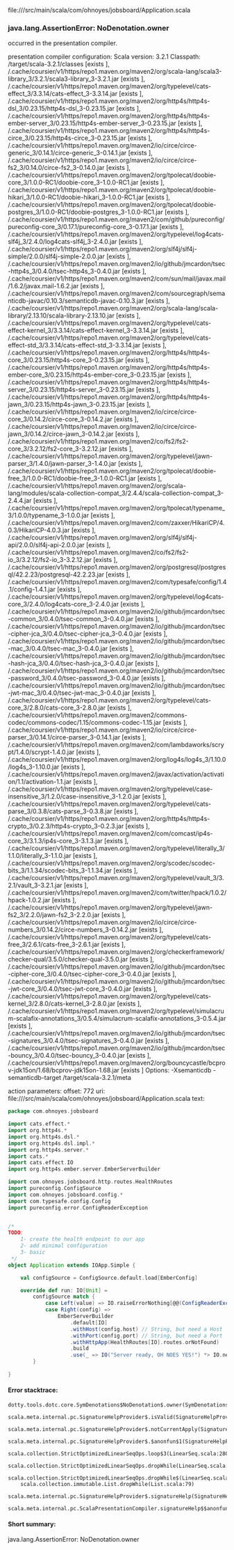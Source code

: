 file://<WORKSPACE>/src/main/scala/com/ohnoyes/jobsboard/Application.scala
### java.lang.AssertionError: NoDenotation.owner

occurred in the presentation compiler.

presentation compiler configuration:
Scala version: 3.2.1
Classpath:
<WORKSPACE>/target/scala-3.2.1/classes [exists ], <HOME>/.cache/coursier/v1/https/repo1.maven.org/maven2/org/scala-lang/scala3-library_3/3.2.1/scala3-library_3-3.2.1.jar [exists ], <HOME>/.cache/coursier/v1/https/repo1.maven.org/maven2/org/typelevel/cats-effect_3/3.3.14/cats-effect_3-3.3.14.jar [exists ], <HOME>/.cache/coursier/v1/https/repo1.maven.org/maven2/org/http4s/http4s-dsl_3/0.23.15/http4s-dsl_3-0.23.15.jar [exists ], <HOME>/.cache/coursier/v1/https/repo1.maven.org/maven2/org/http4s/http4s-ember-server_3/0.23.15/http4s-ember-server_3-0.23.15.jar [exists ], <HOME>/.cache/coursier/v1/https/repo1.maven.org/maven2/org/http4s/http4s-circe_3/0.23.15/http4s-circe_3-0.23.15.jar [exists ], <HOME>/.cache/coursier/v1/https/repo1.maven.org/maven2/io/circe/circe-generic_3/0.14.1/circe-generic_3-0.14.1.jar [exists ], <HOME>/.cache/coursier/v1/https/repo1.maven.org/maven2/io/circe/circe-fs2_3/0.14.0/circe-fs2_3-0.14.0.jar [exists ], <HOME>/.cache/coursier/v1/https/repo1.maven.org/maven2/org/tpolecat/doobie-core_3/1.0.0-RC1/doobie-core_3-1.0.0-RC1.jar [exists ], <HOME>/.cache/coursier/v1/https/repo1.maven.org/maven2/org/tpolecat/doobie-hikari_3/1.0.0-RC1/doobie-hikari_3-1.0.0-RC1.jar [exists ], <HOME>/.cache/coursier/v1/https/repo1.maven.org/maven2/org/tpolecat/doobie-postgres_3/1.0.0-RC1/doobie-postgres_3-1.0.0-RC1.jar [exists ], <HOME>/.cache/coursier/v1/https/repo1.maven.org/maven2/com/github/pureconfig/pureconfig-core_3/0.17.1/pureconfig-core_3-0.17.1.jar [exists ], <HOME>/.cache/coursier/v1/https/repo1.maven.org/maven2/org/typelevel/log4cats-slf4j_3/2.4.0/log4cats-slf4j_3-2.4.0.jar [exists ], <HOME>/.cache/coursier/v1/https/repo1.maven.org/maven2/org/slf4j/slf4j-simple/2.0.0/slf4j-simple-2.0.0.jar [exists ], <HOME>/.cache/coursier/v1/https/repo1.maven.org/maven2/io/github/jmcardon/tsec-http4s_3/0.4.0/tsec-http4s_3-0.4.0.jar [exists ], <HOME>/.cache/coursier/v1/https/repo1.maven.org/maven2/com/sun/mail/javax.mail/1.6.2/javax.mail-1.6.2.jar [exists ], <HOME>/.cache/coursier/v1/https/repo1.maven.org/maven2/com/sourcegraph/semanticdb-javac/0.10.3/semanticdb-javac-0.10.3.jar [exists ], <HOME>/.cache/coursier/v1/https/repo1.maven.org/maven2/org/scala-lang/scala-library/2.13.10/scala-library-2.13.10.jar [exists ], <HOME>/.cache/coursier/v1/https/repo1.maven.org/maven2/org/typelevel/cats-effect-kernel_3/3.3.14/cats-effect-kernel_3-3.3.14.jar [exists ], <HOME>/.cache/coursier/v1/https/repo1.maven.org/maven2/org/typelevel/cats-effect-std_3/3.3.14/cats-effect-std_3-3.3.14.jar [exists ], <HOME>/.cache/coursier/v1/https/repo1.maven.org/maven2/org/http4s/http4s-core_3/0.23.15/http4s-core_3-0.23.15.jar [exists ], <HOME>/.cache/coursier/v1/https/repo1.maven.org/maven2/org/http4s/http4s-ember-core_3/0.23.15/http4s-ember-core_3-0.23.15.jar [exists ], <HOME>/.cache/coursier/v1/https/repo1.maven.org/maven2/org/http4s/http4s-server_3/0.23.15/http4s-server_3-0.23.15.jar [exists ], <HOME>/.cache/coursier/v1/https/repo1.maven.org/maven2/org/http4s/http4s-jawn_3/0.23.15/http4s-jawn_3-0.23.15.jar [exists ], <HOME>/.cache/coursier/v1/https/repo1.maven.org/maven2/io/circe/circe-core_3/0.14.2/circe-core_3-0.14.2.jar [exists ], <HOME>/.cache/coursier/v1/https/repo1.maven.org/maven2/io/circe/circe-jawn_3/0.14.2/circe-jawn_3-0.14.2.jar [exists ], <HOME>/.cache/coursier/v1/https/repo1.maven.org/maven2/co/fs2/fs2-core_3/3.2.12/fs2-core_3-3.2.12.jar [exists ], <HOME>/.cache/coursier/v1/https/repo1.maven.org/maven2/org/typelevel/jawn-parser_3/1.4.0/jawn-parser_3-1.4.0.jar [exists ], <HOME>/.cache/coursier/v1/https/repo1.maven.org/maven2/org/tpolecat/doobie-free_3/1.0.0-RC1/doobie-free_3-1.0.0-RC1.jar [exists ], <HOME>/.cache/coursier/v1/https/repo1.maven.org/maven2/org/scala-lang/modules/scala-collection-compat_3/2.4.4/scala-collection-compat_3-2.4.4.jar [exists ], <HOME>/.cache/coursier/v1/https/repo1.maven.org/maven2/org/tpolecat/typename_3/1.0.0/typename_3-1.0.0.jar [exists ], <HOME>/.cache/coursier/v1/https/repo1.maven.org/maven2/com/zaxxer/HikariCP/4.0.3/HikariCP-4.0.3.jar [exists ], <HOME>/.cache/coursier/v1/https/repo1.maven.org/maven2/org/slf4j/slf4j-api/2.0.0/slf4j-api-2.0.0.jar [exists ], <HOME>/.cache/coursier/v1/https/repo1.maven.org/maven2/co/fs2/fs2-io_3/3.2.12/fs2-io_3-3.2.12.jar [exists ], <HOME>/.cache/coursier/v1/https/repo1.maven.org/maven2/org/postgresql/postgresql/42.2.23/postgresql-42.2.23.jar [exists ], <HOME>/.cache/coursier/v1/https/repo1.maven.org/maven2/com/typesafe/config/1.4.1/config-1.4.1.jar [exists ], <HOME>/.cache/coursier/v1/https/repo1.maven.org/maven2/org/typelevel/log4cats-core_3/2.4.0/log4cats-core_3-2.4.0.jar [exists ], <HOME>/.cache/coursier/v1/https/repo1.maven.org/maven2/io/github/jmcardon/tsec-common_3/0.4.0/tsec-common_3-0.4.0.jar [exists ], <HOME>/.cache/coursier/v1/https/repo1.maven.org/maven2/io/github/jmcardon/tsec-cipher-jca_3/0.4.0/tsec-cipher-jca_3-0.4.0.jar [exists ], <HOME>/.cache/coursier/v1/https/repo1.maven.org/maven2/io/github/jmcardon/tsec-mac_3/0.4.0/tsec-mac_3-0.4.0.jar [exists ], <HOME>/.cache/coursier/v1/https/repo1.maven.org/maven2/io/github/jmcardon/tsec-hash-jca_3/0.4.0/tsec-hash-jca_3-0.4.0.jar [exists ], <HOME>/.cache/coursier/v1/https/repo1.maven.org/maven2/io/github/jmcardon/tsec-password_3/0.4.0/tsec-password_3-0.4.0.jar [exists ], <HOME>/.cache/coursier/v1/https/repo1.maven.org/maven2/io/github/jmcardon/tsec-jwt-mac_3/0.4.0/tsec-jwt-mac_3-0.4.0.jar [exists ], <HOME>/.cache/coursier/v1/https/repo1.maven.org/maven2/org/typelevel/cats-core_3/2.8.0/cats-core_3-2.8.0.jar [exists ], <HOME>/.cache/coursier/v1/https/repo1.maven.org/maven2/commons-codec/commons-codec/1.15/commons-codec-1.15.jar [exists ], <HOME>/.cache/coursier/v1/https/repo1.maven.org/maven2/io/circe/circe-parser_3/0.14.1/circe-parser_3-0.14.1.jar [exists ], <HOME>/.cache/coursier/v1/https/repo1.maven.org/maven2/com/lambdaworks/scrypt/1.4.0/scrypt-1.4.0.jar [exists ], <HOME>/.cache/coursier/v1/https/repo1.maven.org/maven2/org/log4s/log4s_3/1.10.0/log4s_3-1.10.0.jar [exists ], <HOME>/.cache/coursier/v1/https/repo1.maven.org/maven2/javax/activation/activation/1.1/activation-1.1.jar [exists ], <HOME>/.cache/coursier/v1/https/repo1.maven.org/maven2/org/typelevel/case-insensitive_3/1.2.0/case-insensitive_3-1.2.0.jar [exists ], <HOME>/.cache/coursier/v1/https/repo1.maven.org/maven2/org/typelevel/cats-parse_3/0.3.8/cats-parse_3-0.3.8.jar [exists ], <HOME>/.cache/coursier/v1/https/repo1.maven.org/maven2/org/http4s/http4s-crypto_3/0.2.3/http4s-crypto_3-0.2.3.jar [exists ], <HOME>/.cache/coursier/v1/https/repo1.maven.org/maven2/com/comcast/ip4s-core_3/3.1.3/ip4s-core_3-3.1.3.jar [exists ], <HOME>/.cache/coursier/v1/https/repo1.maven.org/maven2/org/typelevel/literally_3/1.1.0/literally_3-1.1.0.jar [exists ], <HOME>/.cache/coursier/v1/https/repo1.maven.org/maven2/org/scodec/scodec-bits_3/1.1.34/scodec-bits_3-1.1.34.jar [exists ], <HOME>/.cache/coursier/v1/https/repo1.maven.org/maven2/org/typelevel/vault_3/3.2.1/vault_3-3.2.1.jar [exists ], <HOME>/.cache/coursier/v1/https/repo1.maven.org/maven2/com/twitter/hpack/1.0.2/hpack-1.0.2.jar [exists ], <HOME>/.cache/coursier/v1/https/repo1.maven.org/maven2/org/typelevel/jawn-fs2_3/2.2.0/jawn-fs2_3-2.2.0.jar [exists ], <HOME>/.cache/coursier/v1/https/repo1.maven.org/maven2/io/circe/circe-numbers_3/0.14.2/circe-numbers_3-0.14.2.jar [exists ], <HOME>/.cache/coursier/v1/https/repo1.maven.org/maven2/org/typelevel/cats-free_3/2.6.1/cats-free_3-2.6.1.jar [exists ], <HOME>/.cache/coursier/v1/https/repo1.maven.org/maven2/org/checkerframework/checker-qual/3.5.0/checker-qual-3.5.0.jar [exists ], <HOME>/.cache/coursier/v1/https/repo1.maven.org/maven2/io/github/jmcardon/tsec-cipher-core_3/0.4.0/tsec-cipher-core_3-0.4.0.jar [exists ], <HOME>/.cache/coursier/v1/https/repo1.maven.org/maven2/io/github/jmcardon/tsec-jwt-core_3/0.4.0/tsec-jwt-core_3-0.4.0.jar [exists ], <HOME>/.cache/coursier/v1/https/repo1.maven.org/maven2/org/typelevel/cats-kernel_3/2.8.0/cats-kernel_3-2.8.0.jar [exists ], <HOME>/.cache/coursier/v1/https/repo1.maven.org/maven2/org/typelevel/simulacrum-scalafix-annotations_3/0.5.4/simulacrum-scalafix-annotations_3-0.5.4.jar [exists ], <HOME>/.cache/coursier/v1/https/repo1.maven.org/maven2/io/github/jmcardon/tsec-signatures_3/0.4.0/tsec-signatures_3-0.4.0.jar [exists ], <HOME>/.cache/coursier/v1/https/repo1.maven.org/maven2/io/github/jmcardon/tsec-bouncy_3/0.4.0/tsec-bouncy_3-0.4.0.jar [exists ], <HOME>/.cache/coursier/v1/https/repo1.maven.org/maven2/org/bouncycastle/bcprov-jdk15on/1.68/bcprov-jdk15on-1.68.jar [exists ]
Options:
-Xsemanticdb -semanticdb-target <WORKSPACE>/target/scala-3.2.1/meta


action parameters:
offset: 772
uri: file://<WORKSPACE>/src/main/scala/com/ohnoyes/jobsboard/Application.scala
text:
```scala
package com.ohnoyes.jobsboard

import cats.effect.*
import org.http4s.*
import org.http4s.dsl.*
import org.http4s.dsl.impl.*
import org.http4s.server.*
import cats.*
import cats.effect.IO
import org.http4s.ember.server.EmberServerBuilder

import com.ohnoyes.jobsboard.http.routes.HealthRoutes
import pureconfig.ConfigSource
import com.ohnoyes.jobsboard.config.*
import com.typesafe.config.Config
import pureconfig.error.ConfigReaderException


/* 
TODO: 
    1- create the health endpoint to our app
    2- add minimal configuration
    3- basic
 */
object Application extends IOApp.Simple {

    val configSource = ConfigSource.default.load[EmberConfig]

    override def run: IO[Unit] = 
        configSource match {
            case Left(value) => IO.raiseErrorNothing[@@(ConfigReaderException(errors))
            case Right(config) => 
                EmberServerBuilder
                    .default[IO]
                    .withHost(config.host) // String, but need a Host
                    .withPort(config.port) // String, but need a Port
                    .withHttpApp(HealthRoutes[IO].routes.orNotFound)
                    .build
                    .use(_ => IO("Server ready, OH NOES YES!") *> IO.never)
        }
        
}

```



#### Error stacktrace:

```
dotty.tools.dotc.core.SymDenotations$NoDenotation$.owner(SymDenotations.scala:2511)
	scala.meta.internal.pc.SignatureHelpProvider$.isValid(SignatureHelpProvider.scala:83)
	scala.meta.internal.pc.SignatureHelpProvider$.notCurrentApply(SignatureHelpProvider.scala:96)
	scala.meta.internal.pc.SignatureHelpProvider$.$anonfun$1(SignatureHelpProvider.scala:48)
	scala.collection.StrictOptimizedLinearSeqOps.loop$3(LinearSeq.scala:280)
	scala.collection.StrictOptimizedLinearSeqOps.dropWhile(LinearSeq.scala:282)
	scala.collection.StrictOptimizedLinearSeqOps.dropWhile$(LinearSeq.scala:278)
	scala.collection.immutable.List.dropWhile(List.scala:79)
	scala.meta.internal.pc.SignatureHelpProvider$.signatureHelp(SignatureHelpProvider.scala:48)
	scala.meta.internal.pc.ScalaPresentationCompiler.signatureHelp$$anonfun$1(ScalaPresentationCompiler.scala:414)
```
#### Short summary: 

java.lang.AssertionError: NoDenotation.owner